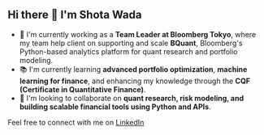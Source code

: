 ## Hi there 👋 I'm Shota Wada

- 🔧 I'm currently working as a **Team Leader at Bloomberg Tokyo**, where my team help client on supporting and scale **BQuant**, Bloomberg's Python-based analytics platform for quant research and portfolio modeling.
- 📚 I'm currently learning **advanced portfolio optimization**, **machine learning for finance**, and enhancing my knowledge through the **CQF (Certificate in Quantitative Finance)**.
- 🤝 I'm looking to collaborate on **quant research, risk modeling, and building scalable financial tools using Python and APIs**.

Feel free to connect with me on [LinkedIn](https://www.linkedin.com/in/shota-wada)


<!--
**shota-wada/shota-wada** is a ✨ _special_ ✨ repository because its `README.md` (this file) appears on your GitHub profile.

Here are some ideas to get you started:

- 🔭 I’m currently working on ...
- 🌱 I’m currently learning ...
- 👯 I’m looking to collaborate on ...
- 🤔 I’m looking for help with ...
- 💬 Ask me about ...
- 📫 How to reach me: ...
- 😄 Pronouns: ...
- ⚡ Fun fact: ...
-->
